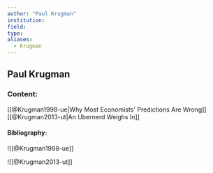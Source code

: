 ```yaml
---
author: "Paul Krugman"
institution:
field:
type:
aliases:
  - Krugman
---
```


## Paul Krugman

### Content:
[[@Krugman1998-ue|Why Most Economists' Predictions Are Wrong]]
[[@Krugman2013-ut|An Ubernerd Weighs In]]

#### Bibliography:

![[@Krugman1998-ue]]

![[@Krugman2013-ut]]
